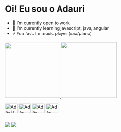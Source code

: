# Oi! Eu sou o Adauri

- 🔭 I’m currently  open to work
- 🌱 I’m currently learning javascript, java, angular
- ⚡ Fun fact: Im music player (sax/piano)

 <div>
  <a href="https://github.com/adauricampos">
  <img height="178em" src="https://github-readme-stats.vercel.app/api?username=adauricampos&show_icons=true&theme=dracula&include_all_commits=true&count_private=true"/>
  <img height="180em" src="https://github-readme-stats.vercel.app/api/top-langs/?username=adauricampos&layout=compact&langs_count=7&theme=dracula"/>
   
<div style="display: inline_block"><br>
  <img align="center" alt="Ada-Js" height="30" width="40" src="https://img.shields.io/badge/JavaScript-F7DF1E?style=for-the-badge&logo=javascript&logoColor=black">
  <img align="center" alt="Ada-HTML" height="30" width="40" src="https://img.shields.io/badge/HTML5-E34F26?style=for-the-badge&logo=html5&logoColor=white">
  <img align="center" alt="Ada-CSS" height="30" width="40" src="https://img.shields.io/badge/CSS3-1572B6?style=for-the-badge&logo=css3&logoColor=white">
  <img align="center" alt="Ada-Java" height="30" width="40" src="https://img.shields.io/badge/Java-ED8B00?style=for-the-badge&logo=java&logoColor=white">
 
</div>
 
 
  ##
 
<div> 
 
  <a href = "mailto:adauridicampos@gmail.com"><img src="https://img.shields.io/badge/-Gmail-%23333?style=for-the-badge&logo=gmail&logoColor=white" target="_blank"></a>
  <a href="https://www.linkedin.com/in/adauricamposdev" target="_blank"><img src="https://img.shields.io/badge/-LinkedIn-%230077B5?style=for-the-badge&logo=linkedin&logoColor=white" target="_blank"></a>
 
</div>
 
